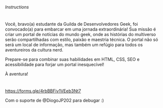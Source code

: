 *Instructions*
#
Você, bravo(a) estudante da Guilda de Desenvolvedores Geek, foi convocado(a) para embarcar em uma jornada extraordinária!
Sua missão é criar um portal de notícias do mundo geek, onde as histórias do multiverso serão compartilhadas com estilo, paixão e maestria técnica.
O portal não só será um local de informação, mas também um refúgio para todos os aventureiros da cultura nerd.

Prepare-se para combinar suas habilidades em HTML, CSS, SEO e acessibilidade para forjar um portal inesquecível!

À aventura!

#

https://forms.gle/4rbBBFiv1VEeb3Nt7

Com o suporte de @DiogoJP202 para debugar :)

